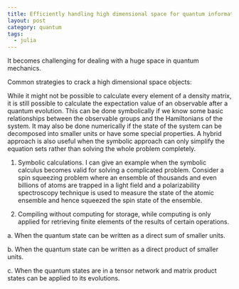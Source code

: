 ```yaml
---
title: Efficiently handling high dimensional space for quantum information
layout: post
category: quantum
tags:
  - julia
---
```


It becomes challenging for dealing with a huge space in quantum mechanics.

Common strategies to crack a high dimensional space objects:

While it might not be possible to calculate every element of a density matrix, it is still possible to calculate the expectation value of an observable after a quantum evolution.
This can be done symbolically if we know some basic relationships between the observable groups and the Hamiltonians of the system.
It may also be done numerically if the state of the system can be decomposed into smaller units or have some special properties.
A hybrid approach is also useful when the symbolic approach can only simplify the equation sets rather than solving the whole problem completely.


1. Symbolic calculations.
I can give an example when the symbolic calculus becomes valid for solving a complicated problem.
Consider a spin squeezing problem where an ensemble of thousands and even billions of atoms are trapped in a light field and a polarizability spectroscopy technique is used to measure the state of the atomic ensemble and hence squeezed the spin state of the ensemble.

2. Compiling without computing for storage, while computing is only applied for retrieving finite elements of the results of certain operations.

a. When the quantum state can be written as a direct sum of smaller units.

b. When the quantum state can be written as a direct product of smaller units.

c. When the quantum states are in a tensor network and matrix product states can be applied to its evolutions.

